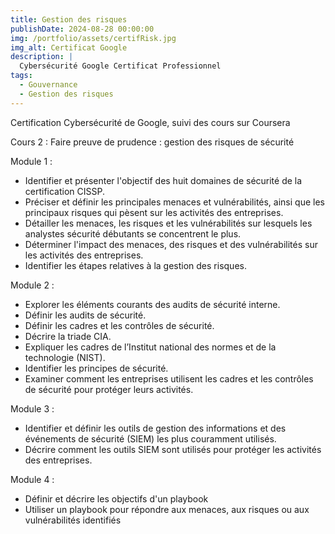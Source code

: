 ```yaml
---
title: Gestion des risques
publishDate: 2024-08-28 00:00:00
img: /portfolio/assets/certifRisk.jpg
img_alt: Certificat Google
description: |
  Cybersécurité Google Certificat Professionnel
tags:
  - Gouvernance
  - Gestion des risques
---
```


Certification Cybersécurité de Google, suivi des cours sur Coursera

Cours 2 : Faire preuve de prudence : gestion des risques de sécurité

Module 1 :

- Identifier et présenter l'objectif des huit domaines de sécurité de la certification CISSP.
- Préciser et définir les principales menaces et vulnérabilités, ainsi que les principaux risques qui pèsent sur les activités des entreprises.
- Détailler les menaces, les risques et les vulnérabilités sur lesquels les analystes sécurité débutants se concentrent le plus.
- Déterminer l'impact des menaces, des risques et des vulnérabilités sur les activités des entreprises.
- Identifier les étapes relatives à la gestion des risques.

Module 2 :

- Explorer les éléments courants des audits de sécurité interne.
- Définir les audits de sécurité.
- Définir les cadres et les contrôles de sécurité.
- Décrire la triade CIA.
- Expliquer les cadres de l’Institut national des normes et de la technologie (NIST).
- Identifier les principes de sécurité.
- Examiner comment les entreprises utilisent les cadres et les contrôles de sécurité pour protéger leurs activités.

Module 3 :

- Identifier et définir les outils de gestion des informations et des événements de sécurité (SIEM) les plus couramment utilisés.
- Décrire comment les outils SIEM sont utilisés pour protéger les activités des entreprises.

Module 4 :

- Définir et décrire les objectifs d'un playbook
- Utiliser un playbook pour répondre aux menaces, aux risques ou aux vulnérabilités identifiés